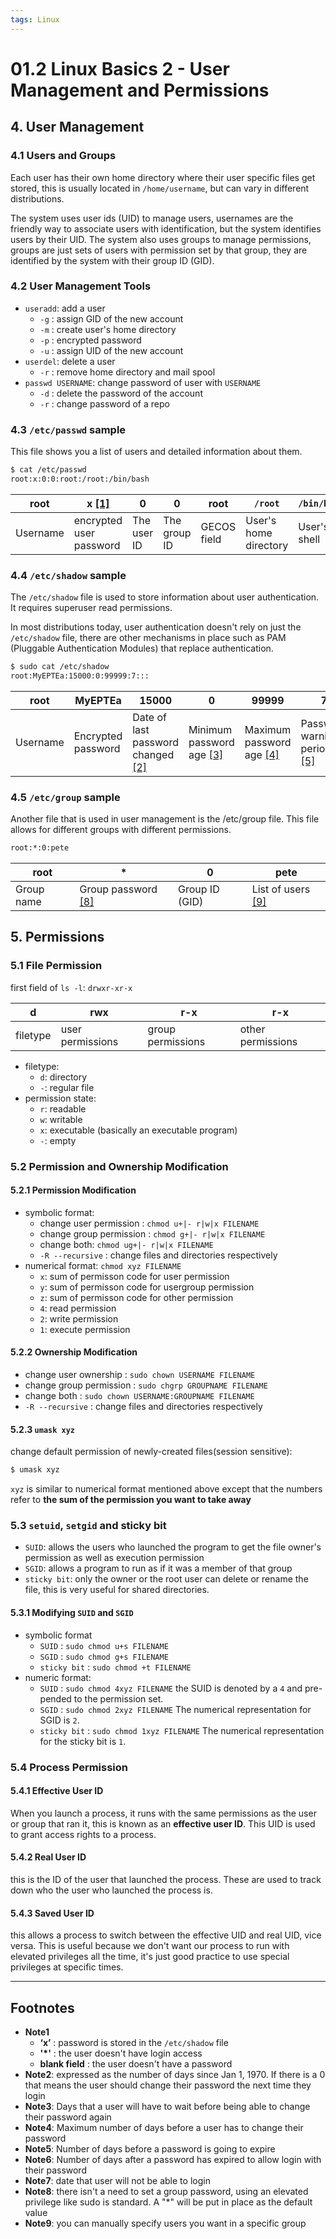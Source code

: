 ```yaml
---
tags: Linux
---
```


# 01.2 Linux Basics 2 - User Management and Permissions
## 4. User Management
### 4.1 Users and Groups
Each user has their own home directory where their user specific files get stored, this is usually located in `/home/username`, but can vary in different distributions.

The system uses user ids (UID) to manage users, usernames are the friendly way to associate users with identification, but the system identifies users by their UID. The system also uses groups to manage permissions, groups are just sets of users with permission set by that group, they are identified by the system with their group ID (GID).

### 4.2 User Management Tools
- `useradd`: add a user
	- `-g` : assign GID of the new account
	- `-m` : create user's home directory
	- `-p` : encrypted password
	- `-u` : assign UID of the new account
- `userdel`: delete a user
	- `-r` : remove home directory and mail spool
- `passwd USERNAME`: change password of user with `USERNAME`
	- `-d` : delete the password of the account
	- `-r` : change password of a repo


### 4.3 `/etc/passwd` sample
This file shows you a list of users and detailed information about them.

```bash
$ cat /etc/passwd
root:x:0:0:root:/root:/bin/bash
```

root | x [[1]](#ft1) | 0 | 0 | root | `/root` | `/bin/bash`
--|--|--|--|--|--|--
Username | encrypted user password | The user ID  | The group ID | GECOS field | User's home directory | User's shell

### 4.4 `/etc/shadow` sample
The `/etc/shadow` file is used to store information about user authentication. It requires superuser read permissions.

In most distributions today, user authentication doesn't rely on just the `/etc/shadow` file, there are other mechanisms in place such as PAM (Pluggable Authentication Modules) that replace authentication.

```bash
$ sudo cat /etc/shadow
root:MyEPTEa:15000:0:99999:7:::
```

root | MyEPTEa | 15000 | 0 | 99999| 7 |  |  | |
--|--|--|--|--|--|--|--|--
Username | Encrypted password | Date of last password changed [[2]](#ft2) | Minimum password age [[3]](#ft3) | Maximum password age [[4]](#ft4) | Password warning period [[5]](#ft5) | Password inactivity period [[6]](#ft6) | Account expiration date [[7]](#ft7) | Reserved field for future use


### 4.5 `/etc/group` sample
Another file that is used in user management is the /etc/group file. This file allows for different groups with different permissions.

```bash
root:*:0:pete
```

root| * | 0 | pete
--|--|--|--
Group name | Group password [[8]](#ft8) | Group ID (GID) | List of users [[9]](#ft9)

## 5. Permissions
### 5.1 File Permission
first field of `ls -l`:  `drwxr-xr-x`

d | rwx | r-x | r-x
--|--|--|--
filetype | user permissions | group permissions | other permissions

- filetype: 
	- `d`: directory
	- `-`: regular file
- permission state: 
	- `r`: readable
	- `w`: writable
	- `x`: executable (basically an executable program)
	- `-`: empty

### 5.2 Permission and Ownership Modification
#### 5.2.1 Permission Modification
- symbolic format:
	- change user permission : `chmod u+|- r|w|x FILENAME`
	- change group permission : `chmod g+|- r|w|x FILENAME`
	- change both: `chmod ug+|- r|w|x FILENAME`
	- `-R --recursive` : change files and directories respectively
- numerical format: `chmod xyz FILENAME`
	- `x`: sum of permisson code for user permission 
	- `y`: sum of permisson code for usergroup permission
	- `z`: sum of permisson code for other permission
	- `4`: read permission
	- `2`: write permission
	- `1`: execute permission

#### 5.2.2 Ownership Modification
- change user ownership : `sudo chown USERNAME FILENAME`
- change group permission : `sudo chgrp GROUPNAME FILENAME`
- change both : `sudo chown USERNAME:GROUPNAME FILENAME`
- `-R --recursive` : change files and directories respectively

#### 5.2.3 `umask xyz`
change default permission of newly-created files(session sensitive):

```bash
$ umask xyz
```

`xyz` is similar to numerical format mentioned above except that the numbers refer to **the sum of the permission you want to take away**

### 5.3 `setuid`, `setgid` and sticky bit
- `SUID`: allows the users who launched the program to get the file owner's permission as well as execution permission
- `SGID`: allows a program to run as if it was a member of that group
- `sticky bit`: only the owner or the root user can delete or rename the file, this is very useful for shared directories.

#### 5.3.1 Modifying `SUID` and `SGID`
- symbolic format
	- `SUID` : `sudo chmod u+s FILENAME`
	- `SGID` : `sudo chmod g+s FILENAME`
	- `sticky bit` : `sudo chmod +t FILENAME`
- numeric format:
	- `SUID` : `sudo chmod 4xyz FILENAME` the SUID is denoted by a `4` and pre-pended to the permission set.
	- `SGID` : `sudo chmod 2xyz FILENAME` The numerical representation for SGID is `2`.
	- `sticky bit` : `sudo chmod 1xyz FILENAME` The numerical representation for the sticky bit is `1`.

### 5.4 Process Permission
#### 5.4.1 Effective User ID
When you launch a process, it runs with the same permissions as the user or group that ran it, this is known as an **effective user ID**. This UID is used to grant access rights to a process. 

#### 5.4.2 Real User ID
this is the ID of the user that launched the process. These are used to track down who the user who launched the process is.

#### 5.4.3 Saved User ID
this allows a process to switch between the effective UID and real UID, vice versa. This is useful because we don't want our process to run with elevated privileges all the time, it's just good practice to use special privileges at specific times.

---

## Footnotes
- <span id=ft1>**Note1**</span>
    - **‘x’** : password is stored in the `/etc/shadow` file 
    - **'*'** : the user doesn't have login access 
    - **blank field** : the user doesn't have a password
- <span id=ft2>**Note2**</span>: expressed as the number of days since Jan 1, 1970. If there is a 0 that means the user should change their password the next time they login
- <span id=ft3>**Note3**</span>: Days that a user will have to wait before being able to change their password again
- <span id=ft4>**Note4**</span>: Maximum number of days before a user has to change their password
- <span id=ft5>**Note5**</span>: Number of days before a password is going to expire
- <span id=ft6>**Note6**</span>: Number of days after a password has expired to allow login with their password
- <span id=ft7>**Note7**</span>: date that user will not be able to login
- <span id=ft8>**Note8**</span>: there isn't a need to set a group password, using an elevated privilege like sudo is standard. A "*" will be put in place as the default value
- <span id=ft9>**Note9**</span>: you can manually specify users you want in a specific group
